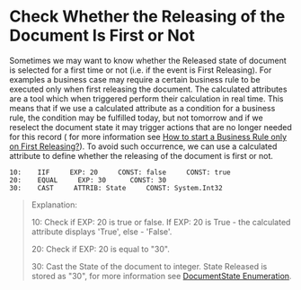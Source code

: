 # Check Whether the Releasing of the Document Is First or Not

Sometimes we may want to know whether the Released state of document is selected for a first time or not (i.e. if the event is  First Releasing). For examples a business case may require a certain  business rule to be executed only when first releasing the document. The calculated attributes are a tool which when triggered perform their  calculation in real time. This means that if we use a calculated  attribute as a condition for a business rule, the condition may be  fulfilled today, but not tomorrow and if we reselect the document state  it may trigger actions that are no longer needed for this record ( for  more information see [How to start a Business Rule only on First Releasing?](https://docs.erp.net/tech/how-to-start-a-business-rule-only-on-first-releasing-233832455.html)). To avoid such occurrence, we can use a calculated attribute to define whether the releasing of the document is first or not.



```
10:    IIF     EXP: 20     CONST: false     CONST: true
20:    EQUAL     EXP: 30      CONST: 30                                  
30:    CAST     ATTRIB: State     CONST: System.Int32         

```

> Explanation:
>
> 10: Check if EXP: 20 is true or false. If EXP: 20 is True - the calculated attribute displays 'True', else - 'False'.
>
> 20: Check if EXP: 20 is equal to "30".
>
> 30: Cast the State of the document to integer. State Released is stored as "30", for more information see [DocumentState Enumeration](https://restdev.erp.bg/model/html/243d08d2-1bd6-f223-c454-1c488e51648f.htm).
